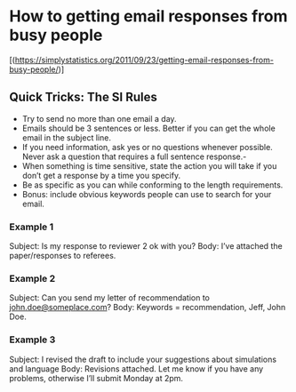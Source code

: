 # How to getting email responses from busy people
[(https://simplystatistics.org/2011/09/23/getting-email-responses-from-busy-people/)]
## Quick Tricks: The SI Rules
- Try to send no more than one email a day. 
- Emails should be 3 sentences or less. Better if you can get the whole email in the subject line. 
- If you need information, ask yes or no questions whenever possible. Never ask a question that requires a full sentence response.-
- When something is time sensitive, state the action you will take if you don’t get a response by a time you specify. 
- Be as specific as you can while conforming to the length requirements. 
- Bonus: include obvious keywords people can use to search for your email. 


### Example 1

Subject: Is my response to reviewer 2 ok with you?
Body: I’ve attached the paper/responses to referees.

### Example 2
Subject: Can you send my letter of recommendation to john.doe@someplace.com?
Body: Keywords = recommendation, Jeff, John Doe.

### Example 3
Subject: I revised the draft to include your suggestions about simulations and language
Body: Revisions attached. Let me know if you have any problems, otherwise I’ll submit Monday at 2pm. 


